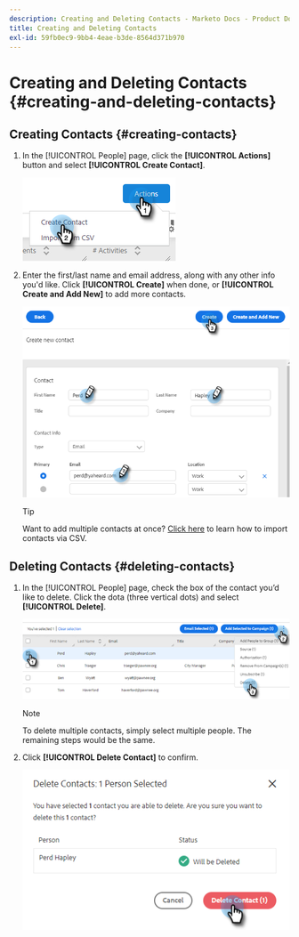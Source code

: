 ```yaml
---
description: Creating and Deleting Contacts - Marketo Docs - Product Documentation
title: Creating and Deleting Contacts
exl-id: 59fb0ec9-9bb4-4eae-b3de-8564d371b970
---
```

# Creating and Deleting Contacts {#creating-and-deleting-contacts}

## Creating Contacts {#creating-contacts}

1. In the [!UICONTROL People] page, click the **[!UICONTROL Actions]** button and select **[!UICONTROL Create Contact]**.

   ![](assets/creating-and-deleting-contacts-1.png)

1. Enter the first/last name and email address, along with any other info you'd like. Click **[!UICONTROL Create]** when done, or **[!UICONTROL Create and Add New]** to add more contacts.

   ![](assets/creating-and-deleting-contacts-2.png)

   >[!TIP]
   >
   >Want to add multiple contacts at once? [Click here](/help/marketo/product-docs/marketo-sales-insight/actions/people/managing-contacts/import-contacts-via-csv.md) to learn how to import contacts via CSV.

## Deleting Contacts {#deleting-contacts}

1. In the [!UICONTROL People] page, check the box of the contact you’d like to delete. Click the dota (three vertical dots) and select **[!UICONTROL Delete]**.

   ![](assets/creating-and-deleting-contacts-3.png)

   >[!NOTE]
   >
   >To delete multiple contacts, simply select multiple people. The remaining steps would be the same.

1. Click **[!UICONTROL Delete Contact]** to confirm.

   ![](assets/creating-and-deleting-contacts-4.png)
